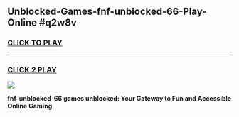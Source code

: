 
## Unblocked-Games-fnf-unblocked-66-Play-Online #q2w8v
<h3>
<a href="https://news.freeplayer.one?title=fnf-unblocked-66&ref=3">CLICK TO PLAY</a></h3>
<hr>

<h3>
<a href="https://news.freeplayer.one?title=fnf-unblocked-66&ref=3">CLICK 2 PLAY</a>
  
</h3>

<a href="https://news.freeplayer.one?title=fnf-unblocked-66&ref=3"><img src="https://clearcache.store/games.png"></a>


**fnf-unblocked-66 games unblocked: Your Gateway to Fun and Accessible Online Gaming**
